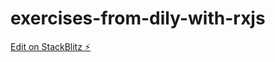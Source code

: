 # exercises-from-dily-with-rxjs

[Edit on StackBlitz ⚡️](https://stackblitz.com/edit/exercises-from-dily-with-rxjs)